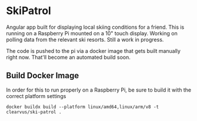 # SkiPatrol

Angular app built for displaying local skiing conditions for a friend. This is running on a Raspberry Pi mounted on a 10" touch display. Working on polling data from the relevant ski resorts. Still a work in progress.

The code is pushed to the pi via a docker image that gets built manually right now. That'll become an automated build soon.

## Build Docker Image

In order for this to run properly on a Raspberry Pi, be sure to build it with the correct platform settings

```docker buildx build --platform linux/amd64,linux/arm/v8 -t clearvus/ski-patrol .```
